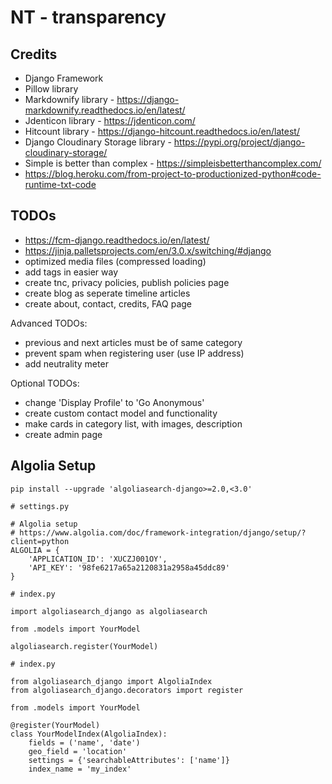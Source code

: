 # NT - transparency

## Credits
 - Django Framework
 - Pillow library
 - Markdownify library - https://django-markdownify.readthedocs.io/en/latest/
 - Jdenticon library - https://jdenticon.com/
 - Hitcount library - https://django-hitcount.readthedocs.io/en/latest/
 - Django Cloudinary Storage library - https://pypi.org/project/django-cloudinary-storage/
 - Simple is better than complex - https://simpleisbetterthancomplex.com/
 - https://blog.heroku.com/from-project-to-productionized-python#code-runtime-txt-code


## TODOs
 - https://fcm-django.readthedocs.io/en/latest/
 - https://jinja.palletsprojects.com/en/3.0.x/switching/#django
 - optimized media files (compressed loading)
 - add tags in easier way
 - create tnc, privacy policies, publish policies page
 - create blog as seperate timeline articles
 - create about, contact, credits, FAQ page
  
  Advanced TODOs:
 - previous and next articles must be of same category
 - prevent spam when registering user (use IP address)
 - add neutrality meter
  
  Optional TODOs:
 - change 'Display Profile' to 'Go Anonymous'
 - create custom contact model and functionality
 - make cards in category list, with images, description
 - create admin page


## Algolia Setup
`pip install --upgrade 'algoliasearch-django>=2.0,<3.0'`

```
# settings.py

# Algolia setup
# https://www.algolia.com/doc/framework-integration/django/setup/?client=python
ALGOLIA = {
    'APPLICATION_ID': 'XUCZJ001OY',
    'API_KEY': '98fe6217a65a2120831a2958a45ddc89'
}
```

```
# index.py

import algoliasearch_django as algoliasearch

from .models import YourModel

algoliasearch.register(YourModel)
```

```
# index.py

from algoliasearch_django import AlgoliaIndex
from algoliasearch_django.decorators import register

from .models import YourModel

@register(YourModel)
class YourModelIndex(AlgoliaIndex):
    fields = ('name', 'date')
    geo_field = 'location'
    settings = {'searchableAttributes': ['name']}
    index_name = 'my_index'

```